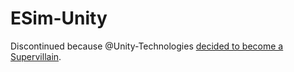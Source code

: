 # ESim-Unity

Discontinued because @Unity-Technologies [decided to become a Supervillain](https://unity.com/pricing-updates).
